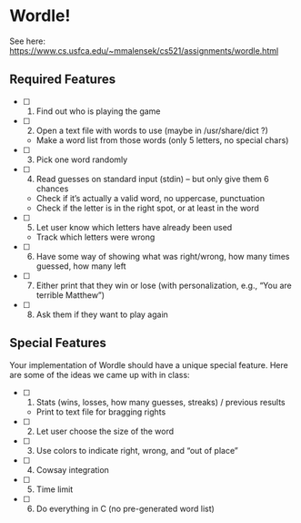 # Wordle!

See here: https://www.cs.usfca.edu/~mmalensek/cs521/assignments/wordle.html

## Required Features

- [ ] 1. Find out who is playing the game
- [ ] 2. Open a text file with words to use (maybe in /usr/share/dict ?)
    * Make a word list from those words (only 5 letters, no special chars)
- [ ] 3. Pick one word randomly
- [ ] 4. Read guesses on standard input (stdin) – but only give them 6 chances
	* Check if it’s actually a valid word, no uppercase, punctuation
	* Check if the letter is in the right spot, or at least in the word
- [ ] 5. Let user know which letters have already been used
	* Track which letters were wrong
- [ ] 6. Have some way of showing what was right/wrong, how many times guessed, how many left
- [ ] 7. Either print that they win or lose (with personalization, e.g., “You are terrible Matthew”)
- [ ] 8. Ask them if they want to play again

## Special Features

Your implementation of Wordle should have a unique special feature. Here are some of the ideas we came up with in class:

- [ ] 1. Stats (wins, losses, how many guesses, streaks) / previous results
    * Print to text file for bragging rights
- [ ] 2. Let user choose the size of the word
- [ ] 3. Use colors to indicate right, wrong, and “out of place”
- [ ] 4. Cowsay integration
- [ ] 5. Time limit
- [ ] 6. Do everything in C (no pre-generated word list)
